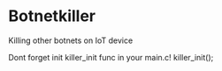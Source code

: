 # Botnetkiller
Killing other botnets on IoT device

Dont forget init killer_init func in your main.c!
killer_init();
